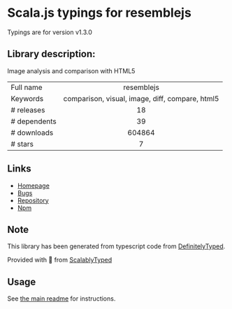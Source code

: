 
# Scala.js typings for resemblejs

Typings are for version v1.3.0

## Library description:
Image analysis and comparison with HTML5

|                    |                 |
| ------------------ | :-------------: |
| Full name          | resemblejs |
| Keywords           | comparison, visual, image, diff, compare, html5 |
| # releases         | 18 |
| # dependents       | 39 |
| # downloads        | 604864 |
| # stars            | 7 |

## Links
- [Homepage](https://github.com/Huddle/Resemble.js)
- [Bugs](https://github.com/Huddle/Resemble.js/issues)
- [Repository](https://github.com/Huddle/Resemble.js)
- [Npm](https://www.npmjs.com/package/resemblejs)
    


## Note
This library has been generated from typescript code from [DefinitelyTyped](https://definitelytyped.org).

Provided with :purple_heart: from [ScalablyTyped](https://github.com/oyvindberg/ScalablyTyped)

## Usage
See [the main readme](../../readme.md) for instructions.


